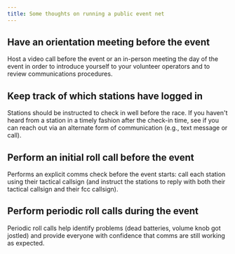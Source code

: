 ```yaml
---
title: Some thoughts on running a public event net
---
```


## Have an orientation meeting before the event

Host a video call before the event or an in-person meeting the day of the event in order to introduce yourself to your volunteer operators and to review communications procedures.

## Keep track of which stations have logged in

Stations should be instructed to check in well before the race. If you haven't heard from a station in a timely fashion after the check-in time, see if you can reach out via an alternate form of communication (e.g., text message or call).

## Perform an initial roll call before the event

Performs an explicit comms check before the event starts: call each station using their tactical callsign (and instruct the stations to reply with both their tactical callsign and their fcc callsign).

## Perform periodic roll calls during the event

Periodic roll calls help identify problems (dead batteries, volume knob got jostled) and provide everyone with confidence that comms are still working as expected.
